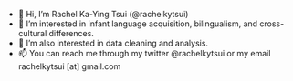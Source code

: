 - 👋 Hi, I’m Rachel Ka-Ying Tsui (@rachelkytsui)
- 👀 I’m interested in infant language acquisition, bilingualism, and cross-cultural differences.
- 🌱 I’m also interested in data cleaning and analysis.
- 📫 You can reach me through my twitter @rachelkytsui or my email rachelkytsui [at] gmail.com

<!---
rachelkytsui/rachelkytsui is a ✨ special ✨ repository because its `README.md` (this file) appears on your GitHub profile.
You can click the Preview link to take a look at your changes.
--->
